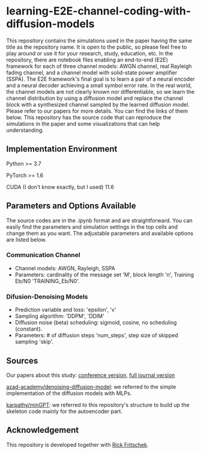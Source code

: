 # learning-E2E-channel-coding-with-diffusion-models
This repository contains the simulations used in the paper having the same title as the repository name.
It is open to the public, so please feel free to play around or use it for your research, study, education, etc.
In the repository, there are notebook files enabling an end-to-end (E2E) framework for each of three channel models: AWGN channel, real Rayleigh fading channel, and a channel model with solid-state power amplifier (SSPA). 
The E2E framework's final goal is to learn a pair of a neural encoder and a neural decoder achieving a small symbol error rate.
In the real world, the channel models are not clearly known nor differentiable, 
so we learn the channel distribution by using a diffusion model and replace the channel block with a synthesized channel sampled by the learned diffusion model.
Please refer to our papers for more details. You can find the links of them below. 
This repository has the source code that can reproduce the simulations in the paper and some visualizations that can help understanding. 


## Implementation Environment
Python >= 3.7

PyTorch >= 1.6

CUDA (I don't know exactly, but I used) 11.6

## Parameters and Options Available
The source codes are in the .ipynb format and are straightforward. You can easily find the parameters and simulation settings in the top cells and change them as you want. The adjustable parameters and available options are listed below.  

### Communication Channel
* Channel models: AWGN, Rayleigh, SSPA
* Parameters: cardinality of the message set 'M', block length 'n', Training Eb/N0 'TRAINING_Eb/N0'.  

### Difusion-Denoising Models
* Prediction variable and loss: 'epsilon', 'v'
* Sampling algorithm: 'DDPM', 'DDIM'
* Diffusion noise (beta) scheduling: sigmoid, cosine, no scheduling (constant). 
* Parameters: # of diffusion steps 'num_steps', step size of skipped sampling 'skip'.

## Sources
Our papers about this study: [conference version](https://scholar.google.com/citations?view_op=view_citation&hl=ko&user=VOl55dwAAAAJ&citation_for_view=VOl55dwAAAAJ:IjCSPb-OGe4C), [full journal version](https://arxiv.org/submit/5126965/view) 

[azad-academy/denoising-diffusion-model](https://github.com/azad-academy/denoising-diffusion-model): we referred to the simple implementation of the diffusion models with MLPs.

[karpathy/minGPT](https://github.com/karpathy/minGPT): we referred to this repository's structure to build up the skeleton code mainly for the autoencoder part.

## Acknowledgement
This repository is developed together with [Rick Fritschek](https://github.com/Fritschek/). 

